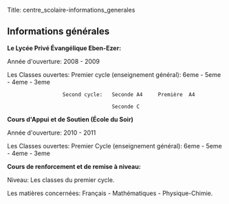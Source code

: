 Title: centre_scolaire-informations_generales

**Informations générales**
----------------------

**Le Lycée Privé Évangélique Eben-Ezer:**

Année d'ouverture:  2008  -  2009

Les Classes ouvertes:  Premier cycle (enseignement général): 6eme - 5eme - 4eme - 3eme


                      Second cycle:   Seconde A4     Première  A4

                                      Seconde C


**Cours d'Appui et de Soutien  (École du Soir)**

Année d'ouverture:  2010   -  2011

Les Classes ouvertes: Premier Cycle (enseignement général):  6eme - 5eme - 4eme - 3eme


**Cours de renforcement et de remise à niveau:**

Niveau: Les classes du premier cycle.

Les matières concernées: Français - Mathématiques - Physique-Chimie.
